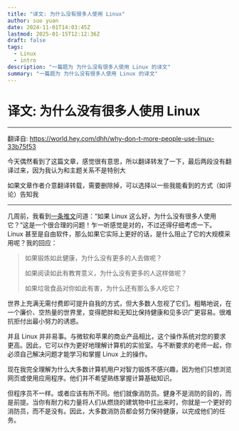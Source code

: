 ```yaml
---
title: "译文: 为什么没有很多人使用 Linux"
author: suo yuan
date: 2024-11-01T14:03:45Z
lastmod: 2025-01-15T12:12:36Z
draft: false
tags:
  - Linux
  - intro
description: "一篇题为 为什么没有很多人使用 Linux 的译文"
summary: "一篇题为 为什么没有很多人使用 Linux 的译文"
---
```


# 译文: 为什么没有很多人使用 Linux

---

翻译自: https://world.hey.com/dhh/why-don-t-more-people-use-linux-33b75f53

今天偶然看到了这篇文章，感觉很有意思，所以翻译转发了一下，最后两段没有翻译过来，因为我认为和主题关系不是特别大

如果文章作者介意翻译转载，需要删除掉，可以选择以一些我能看到的方式（如评论）告知我

---

几周前，我看到[一条推文](https://xcancel.com/yacineMTB/status/1825361755133952326)问道：“如果 Linux 这么好，为什么没有很多人使用它？”这是一个很合理的问题！乍一听感觉是对的，不过还得仔细考虑一下。 Linux 甚至是自由软件，那么如果它实际上更好的话，是什么阻止了它的大规模采用呢？我的回应：

> 如果锻炼如此健康，为什么没有更多的人去做呢？
>
> 如果阅读如此有教育意义，为什么没有更多的人这样做呢？
>
> 如果垃圾食品对你如此有害，为什么还有那么多人吃它？

世界上充满无需付费即可提升自我的方式，但大多数人忽视了它们。粗略地说，在一个廉价、空热量的世界里，变得肥胖和无知比保持健康和见多识广更容易。很难抗拒付出最小努力的诱惑。

并且 Linux 并非易事。与微软和苹果的商业产品相比，这个操作系统对您的要求更高。因此，它可以作为更好地理解计算机的实验室。与不断要求的老师一起，你必须自己解决问题才能学习和掌握 Linux 上的操作。

现在我完全理解为什么大多数计算机用户对智力锻炼不感兴趣，因为他们只想浏览网页或使用应用程序。他们并不希望熟练掌握计算基础知识。

但程序员不一样。或者应该有所不同。他们就像消防员。健身不是消防的目的，而是前提。当你有耐力和力量将人们从燃烧的建筑物中扛出来时，你就是一个更好的消防员，而不是没有。因此，大多数消防员都会努力保持健康，以完成他们的任务。
